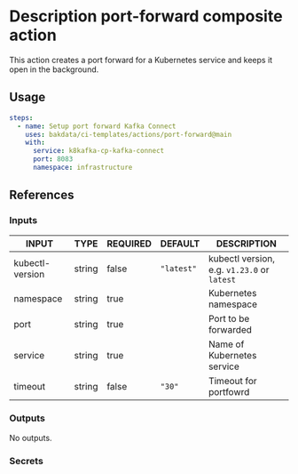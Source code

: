 # Description port-forward composite action

This action creates a port forward for a Kubernetes service and keeps it open in the background.

## Usage

```yaml
steps:
  - name: Setup port forward Kafka Connect
    uses: bakdata/ci-templates/actions/port-forward@main
    with:
      service: k8kafka-cp-kafka-connect
      port: 8083
      namespace: infrastructure
```

## References

### Inputs

<!-- AUTO-DOC-INPUT:START - Do not remove or modify this section -->

| INPUT           | TYPE   | REQUIRED | DEFAULT    | DESCRIPTION                                 |
| --------------- | ------ | -------- | ---------- | ------------------------------------------- |
| kubectl-version | string | false    | `"latest"` | kubectl version, e.g. `v1.23.0` or `latest` |
| namespace       | string | true     |            | Kubernetes namespace                        |
| port            | string | true     |            | Port to be forwarded                        |
| service         | string | true     |            | Name of Kubernetes service                  |
| timeout         | string | false    | `"30"`     | Timeout for portfowrd                       |

<!-- AUTO-DOC-INPUT:END -->

### Outputs

<!-- AUTO-DOC-OUTPUT:START - Do not remove or modify this section -->

No outputs.

<!-- AUTO-DOC-OUTPUT:END -->

### Secrets
